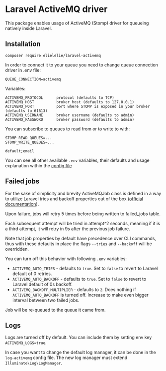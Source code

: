 # Laravel ActiveMQ driver

This package enables usage of ActiveMQ (Stomp) driver for queueing natively inside Laravel.

## Installation

``` composer require elielelie/laravel-activemq ```

In order to connect it to your queue you need to change queue connection driver in .env file:

```
QUEUE_CONNECTION=activemq
```

Variables:

```
ACTIVEMQ_PROTOCOL      protocol (defaults to TCP)
ACTIVEMQ_HOST          broker host (defaults to 127.0.0.1)
ACTIVEMQ_PORT          port where STOMP is exposed in your broker (defaults to 61613)
ACTIVEMQ_USERNAME      broker username (defaults to admin)
ACTIVEMQ_PASSWORD      broker password (defaults to admin)
```

You can subscribe to queues to read from or to write to with:

```
STOMP_READ_QUEUES=...
STOMP_WRITE_QUEUES=...
```
```
default;email 
```

You can see all other available `.env` variables, their defaults and usage explanation within the [config file](config/activemq.php)

## Failed jobs

For the sake of simplicity and brevity ActiveMQJob class is defined in a way to utilize Laravel tries and backoff properties out of the box ([official documentation](https://laravel.com/docs/8.x/queues#dealing-with-failed-jobs)).

Upon failure, jobs will retry 5 times before being written to failed_jobs table.

Each subsequent attempt will be tried in attempt^2 seconds, meaning if it is a third attempt, it will retry in 9s after the previous job failure.

Note that job properties by default have precedence over CLI commands, thus with these defaults in place the flags `--tries` and `--backoff` will be overridden.

You can turn off this behavior with following `.env` variables:

* `ACTIVEMQ_AUTO_TRIES` - defaults to `true`. Set to `false` to revert to Laravel default of 0 retries.
* `ACTIVEMQ_AUTO_BACKOFF` - defaults to `true`. Set to `false` to revert to Laravel default of 0s backoff.
* `ACTIVEMQ_BACKOFF_MULTIPLIER` - defaults to `2`. Does nothing if `ACTIVEMQ_AUTO_BACKOFF` is turned off. Increase to make even bigger interval between two failed jobs.

Job will be re-queued to the queue it came from.

## Logs

Logs are turned off by default. You can include them by setting env key `ACTIVEMQ_LOGS=true`.

In case you want to change the default log manager, it can be done in the `log-activemq` config file. The new log manager must extend `Illuminate\Log\LogManager`.
